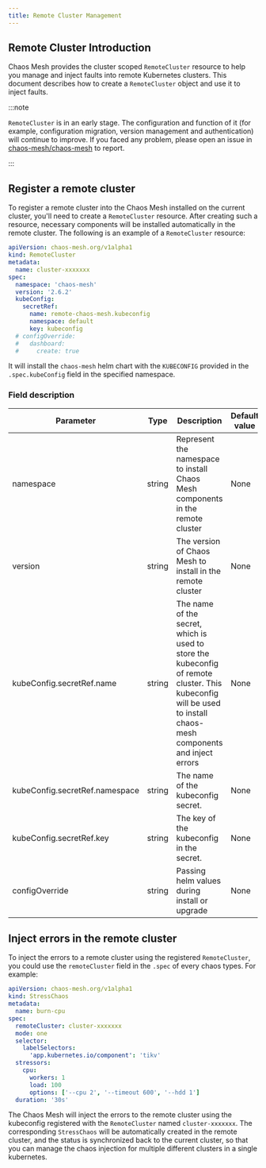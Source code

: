 ```yaml
---
title: Remote Cluster Management
---
```


## Remote Cluster Introduction

Chaos Mesh provides the cluster scoped `RemoteCluster` resource to help you manage and inject faults into remote Kubernetes clusters. This document describes how to create a `RemoteCluster` object and use it to inject faults.

:::note

`RemoteCluster` is in an early stage. The configuration and function of it (for example, configuration migration, version management and authentication) will continue to improve. If you faced any problem, please open an issue in [chaos-mesh/chaos-mesh](https://github.com/chaos-mesh/chaos-mesh) to report.

:::

## Register a remote cluster

To register a remote cluster into the Chaos Mesh installed on the current cluster, you'll need to create a `RemoteCluster` resource. After creating such a resource, necessary components will be installed automatically in the remote cluster. The following is an example of a `RemoteCluster` resource:

```yaml
apiVersion: chaos-mesh.org/v1alpha1
kind: RemoteCluster
metadata:
  name: cluster-xxxxxxx
spec:
  namespace: 'chaos-mesh'
  version: '2.6.2'
  kubeConfig:
    secretRef:
      name: remote-chaos-mesh.kubeconfig
      namespace: default
      key: kubeconfig
  # configOverride:
  #   dashboard:
  #     create: true
```

It will install the `chaos-mesh` helm chart with the `KUBECONFIG` provided in the `.spec.kubeConfig` field in the specified namespace.

### Field description

| Parameter                      | Type   | Description                                                                                                                                                      | Default value | Required | Example                         |
| ------------------------------ | ------ | ---------------------------------------------------------------------------------------------------------------------------------------------------------------- | ------------- | -------- | ------------------------------- |
| namespace                      | string | Represent the namespace to install Chaos Mesh components in the remote cluster                                                                                   | None          | Yes      | chaos-mesh                      |
| version                        | string | The version of Chaos Mesh to install in the remote cluster                                                                                                       | None          | Yes      | 2.6.1                           |
| kubeConfig.secretRef.name      | string | The name of the secret, which is used to store the kubeconfig of remote cluster. This kubeconfig will be used to install chaos-mesh components and inject errors | None          | Yes      | `remote-chaos-mesh.kubeconfig`  |
| kubeConfig.secretRef.namespace | string | The name of the kubeconfig secret.                                                                                                                               | None          | Yes      | `default`                       |
| kubeConfig.secretRef.key       | string | The key of the kubeconfig in the secret.                                                                                                                         | None          | Yes      | `kubeconfig`                    |
| configOverride                 | string | Passing helm values during install or upgrade                                                                                                                    | None          | No       | `{"dashboard":{"create":true}}` |

## Inject errors in the remote cluster

To inject the errors to a remote cluster using the registered `RemoteCluster`, you could use the `remoteCluster` field in the `.spec` of every chaos types. For example:

```yaml
apiVersion: chaos-mesh.org/v1alpha1
kind: StressChaos
metadata:
  name: burn-cpu
spec:
  remoteCluster: cluster-xxxxxxx
  mode: one
  selector:
    labelSelectors:
      'app.kubernetes.io/component': 'tikv'
  stressors:
    cpu:
      workers: 1
      load: 100
      options: ['--cpu 2', '--timeout 600', '--hdd 1']
  duration: '30s'
```

The Chaos Mesh will inject the errors to the remote cluster using the kubeconfig registered with the `RemoteCluster` named `cluster-xxxxxxx`. The corresponding `StressChaos` will be automatically created in the remote cluster, and the status is synchronized back to the current cluster, so that you can manage the chaos injection for multiple different clusters in a single kubernetes.
